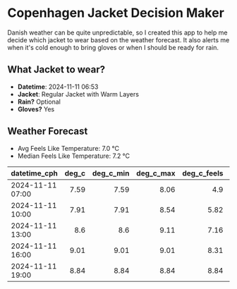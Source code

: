 
# Copenhagen Jacket Decision Maker

Danish weather can be quite unpredictable, so I created this app to help me decide which jacket to wear based on the weather forecast. 
It also alerts me when it's cold enough to bring gloves or when I should be ready for rain.

## What Jacket to wear?

- **Datetime**: 2024-11-11 06:53
- **Jacket**: Regular Jacket with Warm Layers
- **Rain?** Optional
- **Gloves?** Yes

## Weather Forecast
- Avg Feels Like Temperature: 7.0 °C
- Median Feels Like Temperature: 7.2 °C

| datetime_cph     |   deg_c |   deg_c_min |   deg_c_max |   deg_c_feels | weather   | wind   | rain   |
|:-----------------|--------:|------------:|------------:|--------------:|:----------|:-------|:-------|
| 2024-11-11 07:00 |    7.59 |        7.59 |        8.06 |          4.9  | Rain      | Low    | Low    |
| 2024-11-11 10:00 |    7.91 |        7.91 |        8.54 |          5.82 | Clouds    | Low    | None   |
| 2024-11-11 13:00 |    8.6  |        8.6  |        9.11 |          7.16 | Clouds    | Low    | None   |
| 2024-11-11 16:00 |    9.01 |        9.01 |        9.01 |          8.31 | Clouds    | Low    | None   |
| 2024-11-11 19:00 |    8.84 |        8.84 |        8.84 |          8.84 | Clouds    | Low    | None   |
        